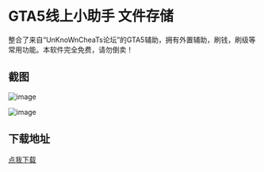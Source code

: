 # GTA5线上小助手 文件存储

整合了来自“UnKnoWnCheaTs论坛”的GTA5辅助，拥有外置辅助，刷钱，刷级等常用功能。本软件完全免费，请勿倒卖！

## 截图

![image](https://ae01.alicdn.com/kf/Hcff3057d27b54e99a1505b421fb95231o.png)

![image](https://ae01.alicdn.com/kf/Ha3e6e2e32a094bff820d71c8d9812db10.png)

## 下载地址

[点我下载](https://crazyzhang.pipipan.com/dir/16907746-34952623-757b8b/)  
